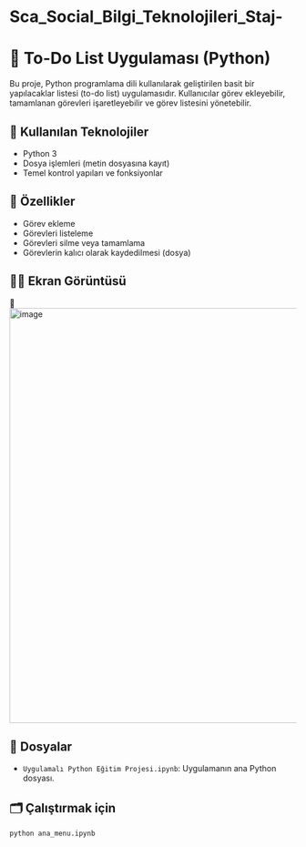 # Sca_Social_Bilgi_Teknolojileri_Staj-
# 📝 To-Do List Uygulaması (Python)

Bu proje, Python programlama dili kullanılarak geliştirilen basit bir yapılacaklar listesi (to-do list) uygulamasıdır. Kullanıcılar görev ekleyebilir, tamamlanan görevleri işaretleyebilir ve görev listesini yönetebilir.

## 🔧 Kullanılan Teknolojiler
- Python 3
- Dosya işlemleri (metin dosyasına kayıt)
- Temel kontrol yapıları ve fonksiyonlar

## 🚀 Özellikler
- Görev ekleme
- Görevleri listeleme
- Görevleri silme veya tamamlama
- Görevlerin kalıcı olarak kaydedilmesi (dosya)

## 👩‍💻 Ekran Görüntüsü
📸 <img width="987" height="729" alt="image" src="https://github.com/user-attachments/assets/a3ae0a3e-fad1-40c5-a71f-d1abe4f0afac" />


## 📂 Dosyalar
- `Uygulamalı Python Eğitim Projesi.ipynb`: Uygulamanın ana Python dosyası.

## 🗂 Çalıştırmak için
```bash
python ana_menu.ipynb











